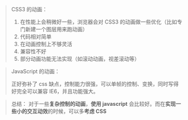 > CSS3 的动画：
>
> 1. 在性能上会稍微好一些，浏览器会对 CSS3 的动画做一些优化（比如专门新建一个图层用来跑动画）
> 2. 代码相对简单
> 3. 在动画控制上不够灵活
> 4. 兼容性不好
> 5. 部分动画功能无法实现（如滚动动画，视差滚动等）

> JavaScript 的动画：
>
> 正好弥补了 css 缺点，控制能力很强，可以单帧的控制、变换，同时写得好完全可以兼容 IE6，并且功能强大。 

>  总结： 对于一些**复杂控制的动画**，**使用 javascript** 会比较好。而在**实现一些小的交互动效**的时候，可以多**考虑 CSS**